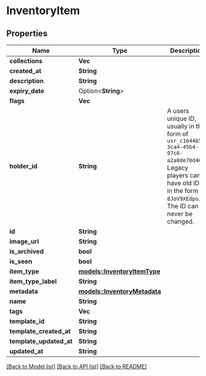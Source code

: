 # InventoryItem

## Properties

Name | Type | Description | Notes
------------ | ------------- | ------------- | -------------
**collections** | **Vec<String>** |  | 
**created_at** | **String** |  | 
**description** | **String** |  | 
**expiry_date** | Option<**String**> |  | 
**flags** | **Vec<String>** |  | 
**holder_id** | **String** | A users unique ID, usually in the form of `usr_c1644b5b-3ca4-45b4-97c6-a2a0de70d469`. Legacy players can have old IDs in the form of `8JoV9XEdpo`. The ID can never be changed. | 
**id** | **String** |  | 
**image_url** | **String** |  | 
**is_archived** | **bool** |  | 
**is_seen** | **bool** |  | 
**item_type** | [**models::InventoryItemType**](InventoryItemType.md) |  | 
**item_type_label** | **String** |  | 
**metadata** | [**models::InventoryMetadata**](InventoryMetadata.md) |  | 
**name** | **String** |  | 
**tags** | **Vec<String>** |  | 
**template_id** | **String** |  | 
**template_created_at** | **String** |  | 
**template_updated_at** | **String** |  | 
**updated_at** | **String** |  | 

[[Back to Model list]](../README.md#documentation-for-models) [[Back to API list]](../README.md#documentation-for-api-endpoints) [[Back to README]](../README.md)


